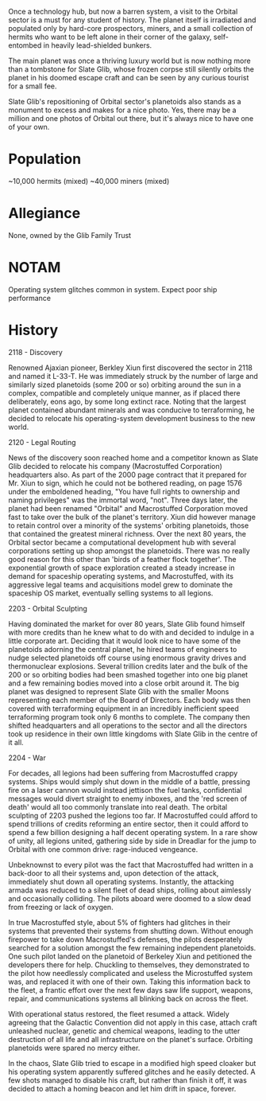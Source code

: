 Once a technology hub, but now a barren system, a visit to the Orbital sector is a must for any student of history. The planet itself is irradiated and populated only by hard-core prospectors, miners, and a small collection of hermits who want to be left alone in their corner of the galaxy, self-entombed in heavily lead-shielded bunkers.

The main planet was once a thriving luxury world but is now nothing more than a tombstone for Slate Glib, whose frozen corpse still silently orbits the planet in his doomed escape craft and can be seen by any curious tourist for a small fee.

Slate Glib's repositioning of Orbital sector's planetoids also stands as a monument to excess and makes for a nice photo. Yes, there may be a million and one photos of Orbital out there, but it's always nice to have one of your own.

# Population

~10,000 hermits (mixed)
~40,000 miners (mixed)

# Allegiance

None, owned by the Glib Family Trust

# NOTAM

Operating system glitches common in system. Expect poor ship performance
# History

2118 - Discovery

Renowned Ajaxian pioneer, Berkley Xiun first discovered the sector in 2118 and named it L-33-T. He was immediately struck by the number of large and similarly sized planetoids (some 200 or so) orbiting around the sun in a complex, compatible and completely unique manner, as if placed there deliberately, eons ago, by some long extinct race. Noting that the largest planet contained abundant minerals and was conducive to terraforming, he decided to relocate his operating-system development business to the new world.

2120 - Legal Routing

News of the discovery soon reached home and a competitor known as Slate Glib decided to relocate his company (Macrostuffed Corporation) headquarters also. As part of the 2000 page contract that it prepared for Mr. Xiun to sign, which he could not be bothered reading, on page 1576 under the emboldened heading, "You have full rights to ownership and naming privileges" was the immortal word, "not". Three days later, the planet had been renamed "Orbital" and Macrostuffed Corporation moved fast to take over the bulk of the planet's territory. Xiun did however manage to retain control over a minority of the systems' orbiting planetoids, those that contained the greatest mineral richness. Over the next 80 years, the Orbital sector became a computational development hub with several corporations setting up shop amongst the planetoids. There was no really good reason for this other than 'birds of a feather flock together'. The exponential growth of space exploration created a steady increase in demand for spaceship operating systems, and Macrostuffed, with its aggressive legal teams and acquisitions model grew to dominate the spaceship OS market, eventually selling systems to all legions.

2203 - Orbital Sculpting

Having dominated the market for over 80 years, Slate Glib found himself with more credits than he knew what to do with and decided to indulge in a little corporate art. Deciding that it would look nice to have some of the planetoids adorning the central planet, he hired teams of engineers to nudge selected planetoids off course using enormous gravity drives and thermonuclear explosions. Several trillion credits later and the bulk of the 200 or so orbiting bodies had been smashed together into one big planet and a few remaining bodies moved into a close orbit around it. The big planet was designed to represent Slate Glib with the smaller Moons representing each member of the Board of Directors. Each body was then covered with terraforming equipment in an incredibly inefficient speed terraforming program took only 6 months to complete. The company then shifted headquarters and all operations to the sector and all the directors took up residence in their own little kingdoms with Slate Glib in the centre of it all.

2204 - War

For decades, all legions had been suffering from Macrostuffed crappy systems. Ships would simply shut down in the middle of a battle, pressing fire on a laser cannon would instead jettison the fuel tanks, confidential messages would divert straight to enemy inboxes, and the 'red screen of death' would all too commonly translate into real death. The orbital sculpting of 2203 pushed the legions too far. If Macrostuffed could afford to spend trillions of credits reforming an entire sector, then it could afford to spend a few billion designing a half decent operating system. In a rare show of unity, all legions united, gathering side by side in Dreadlar for the jump to Orbital with one common drive: rage-induced vengeance.

Unbeknownst to every pilot was the fact that Macrostuffed had written in a back-door to all their systems and, upon detection of the attack, immediately shut down all operating systems. Instantly, the attacking armada was reduced to a silent fleet of dead ships, rolling about aimlessly and occasionally colliding. The pilots aboard were doomed to a slow dead from freezing or lack of oxygen.

In true Macrostuffed style, about 5% of fighters had glitches in their systems that prevented their systems from shutting down. Without enough firepower to take down Macrostuffed's defenses, the pilots desperately searched for a solution amongst the few remaining independent planetoids. One such pilot landed on the planetoid of Berkeley Xiun and petitioned the developers there for help. Chuckling to themselves, they demonstrated to the pilot how needlessly complicated and useless the Microstuffed system was, and replaced it with one of their own. Taking this information back to the fleet, a frantic effort over the next few days saw life support, weapons, repair, and communications systems all blinking back on across the fleet.

With operational status restored, the fleet resumed a attack. Widely agreeing that the Galactic Convention did not apply in this case, attach craft unleashed nuclear, genetic and chemical weapons, leading to the utter destruction of all life and all infrastructure on the planet's surface. Orbiting planetoids were spared no mercy either.

In the chaos, Slate Glib tried to escape in a modified high speed cloaker but his operating system apparently suffered glitches and he easily detected. A few shots managed to disable his craft, but rather than finish it off, it was decided to attach a homing beacon and let him drift in space, forever.